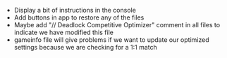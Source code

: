 - Display a bit of instructions in the console
- Add buttons in app to restore any of the files
- Maybe add "// Deadlock Competitive Optimizer" comment in all files to indicate we have modified this file
- gameinfo file will give problems if we want to update our optimized settings because we are checking for a 1:1 match